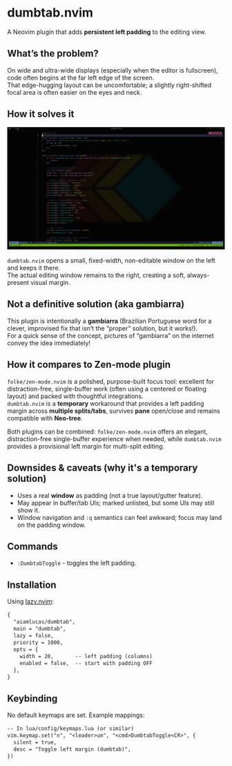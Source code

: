 # dumbtab.nvim

A Neovim plugin that adds **persistent left padding** to the editing view.

## What’s the problem?

On wide and ultra-wide displays (especially when the editor is fullscreen), code often begins at the far left edge of the screen.  
That edge-hugging layout can be uncomfortable; a slightly right-shifted focal area is often easier on the eyes and neck.

## How it solves it

<p align="center">
  <img src="./images/dumbtab.png" width="1000" alt="dumbtab.nvim — persistent left padding">
</p>

`dumbtab.nvim` opens a small, fixed-width, non-editable window on the left and keeps it there.  
The actual editing window remains to the right, creating a soft, always-present visual margin.

## Not a definitive solution (aka gambiarra)

This plugin is intentionally a **gambiarra** (Brazilian Portuguese word for a clever, improvised fix that isn’t the “proper” solution, but it works!).  
For a quick sense of the concept, pictures of “gambiarra” on the internet convey the idea immediately!

## How it compares to Zen-mode plugin

`folke/zen-mode.nvim` is a polished, purpose-built focus tool: excellent for distraction-free, single-buffer work (often using a centered or floating layout) and packed with thoughtful integrations.  
`dumbtab.nvim` is a **temporary** workaround that provides a left padding margin across **multiple splits/tabs**, survives **pane** open/close and remains compatible with **Neo-tree**.

Both plugins can be combined: `folke/zen-mode.nvim` offers an elegant, distraction-free single-buffer experience when needed, while `dumbtab.nvim` provides a provisional left margin for multi-split editing.

## Downsides & caveats (why it's a temporary solution)

- Uses a real **window** as padding (not a true layout/gutter feature).
- May appear in buffer/tab UIs; marked unlisted, but some UIs may still show it.
- Window navigation and `:q` semantics can feel awkward; focus may land on the padding window.

## Commands

- `:DumbtabToggle` - toggles the left padding.

## Installation

Using [lazy.nvim](https://github.com/folke/lazy.nvim):

```
{
  "aiamlucas/dumbtab",
  main = "dumbtab",
  lazy = false,
  priority = 1000,
  opts = {
    width = 20,       -- left padding (columns)
    enabled = false,  -- start with padding OFF
  },
}
```

## Keybinding

No default keymaps are set. Example mappings:

```
-- In lua/config/keymaps.lua (or similar)
vim.keymap.set("n", "<leader>um", "<cmd>DumbtabToggle<CR>", {
  silent = true,
  desc = "Toggle left margin (dumbtab)",
})
```
